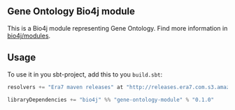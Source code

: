 ## Gene Ontology Bio4j module

This is a Bio4j module representing Gene Ontology. Find more information in [bio4j/modules](https://github.com/bio4j/modules).

## Usage

To use it in you sbt-project, add this to you `build.sbt`:

```scala
resolvers += "Era7 maven releases" at "http://releases.era7.com.s3.amazonaws.com"

libraryDependencies += "bio4j" %% "gene-ontology-module" % "0.1.0"
```
